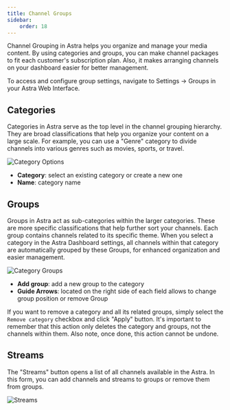 ```yaml
---
title: Channel Groups
sidebar:
    order: 18
---
```


Channel Grouping in Astra helps you organize and manage your media content. By using categories and groups, you can make channel packages to fit each customer's subscription plan. Also, it makes arranging channels on your dashboard easier for better management.

To access and configure group settings, navigate to Settings → Groups in your Astra Web Interface.

## Categories

Categories in Astra serve as the top level in the channel grouping hierarchy. They are broad classifications that help you organize your content on a large scale. For example, you can use a "Genre" category to divide channels into various genres such as movies, sports, or travel.

![Category Options](https://cdn.cesbo.com/help/astra/admin-guide/settings/channel-groups/categories.png)

- **Category**: select an existing category or create a new one
- **Name**: category name

## Groups

Groups in Astra act as sub-categories within the larger categories. These are more specific classifications that help further sort your channels. Each group contains channels related to its specific theme.
When you select a category in the Astra Dashboard settings, all channels within that category are automatically grouped by these Groups, for enhanced organization and easier management.

![Category Groups](https://cdn.cesbo.com/help/astra/admin-guide/settings/channel-groups/groups.png)

- **Add group**: add a new group to the category
- **Guide Arrows**: located on the right side of each field allows to change group position or remove Group

If you want to remove a category and all its related groups, simply select the `Remove category` checkbox and click "Apply" button. It's important to remember that this action only deletes the category and groups, not the channels within them. Also note, once done, this action cannot be undone.

## Streams

The "Streams" button opens a list of all channels available in the Astra. In this form, you can add channels and streams to groups or remove them from groups.

![Streams](https://cdn.cesbo.com/help/astra/admin-guide/settings/channel-groups/streams.png)

